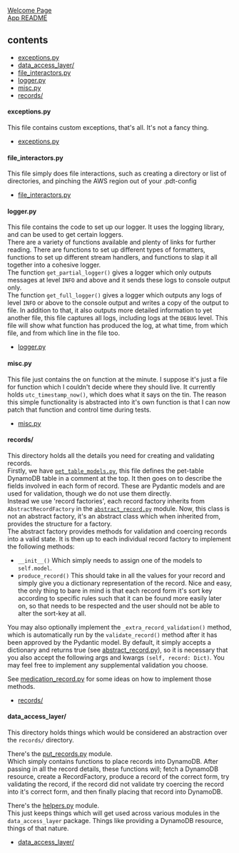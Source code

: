 [Welcome Page](../README.md)  
[App README](./APP_README.md)  

## __contents__
* [exceptions.py](#exceptionspy)
* [data_access_layer/]()
* [file_interactors.py](#file_interactorspy)
* [logger.py](#loggerpy)
* [misc.py](#miscpy)
* [records/](#records)

#### __exceptions.py__
This file contains custom exceptions, that's all. It's not a fancy thing.
* [exceptions.py](../app/support/exceptions.py)

#### __file_interactors.py__
This file simply does file interactions, such as creating a directory or list of directories, and pinching the AWS region out of your .pdt-config
* [file_interactors.py](../app/support/file_interactors.py)

#### __logger.py__
This file contains the code to set up our logger. It uses the logging library, and can be used to get certain loggers.  
There are a variety of functions available and plenty of links for further reading. There are functions to set up different types of formatters, functions to set up different stream handlers, and functions to slap it all together into a cohesive logger.  
The function `get_partial_logger()` gives a logger which only outputs messages at level `INFO` and above and it sends these logs to console output only.  
The function `get_full_logger()` gives a logger which outputs any logs of level `INFO` or above to the console output and writes a copy of the output to file. In addition to that, it also outputs more detailed information to yet another file, this file captures all logs, including logs at the `DEBUG` level. This file will show what function has produced the log, at what time, from which file, and from which line in the file too.
* [logger.py](../app/support/logger.py)

#### __misc.py__
This file just contains the on function at the minute. I suppose it's just a file for function which I couldn't decide where they should live. It currently holds `utc_timestamp_now()`, which does what it says on the tin. The reason this simple functionality is abstracted into it's own function is that I can now patch that function and control time during tests.
* [misc.py](../app/support/misc.py)

#### __records/__
This directory holds all the details you need for creating and validating records.  
Firstly, we have [`pet_table_models.py`](../app/support/records/pet_table_models.py), this file defines the pet-table DynamoDB table in a comment at the top. It then goes on to describe the fields involved in each form of record. These are Pydantic models and are used for validation, though we do not use them directly.  
Instead we use 'record factories', each record factory inherits from `AbstractRecordFactory` in the [`abstract_record.py`](../app/support/records/abstract_record.py) module. Now, this class is not an abstract factory, it's an abstract class which when inherited from, provides the structure for a factory.  
The abstract factory provides methods for validation and coercing records into a valid state. It is then up to each individual record factory to implement the following methods:
* `__init__()` Which simply needs to assign one of the models to `self.model`.
* `produce_record()` This should take in all the values for your record and simply give you a dictionary representation of the record. Nice and easy, the only thing to bare in mind is that each record form it's sort key according to specific rules such that it can be found more easily later on, so that needs to be respected and the user should not be able to alter the sort-key at all.  

You may also optionally implement the `_extra_record_validation()` method, which is automatically run by the `validate_record()` method after it has been approved by the Pydantic model. By default, it simply accepts a dictionary and returns true (see [abstract_record.py](../app/support/records/abstract_record.py)), so it is necessary that you also accept the following args and kwargs `(self, record: Dict)`. You may feel free to implement any supplemental validation you choose.

See [medication_record.py](../app/support/records/medication_record.py) for some ideas on how to implement those methods.  
* [records/](../app/support/records/)

#### __data_access_layer/__
This directory holds things which would be considered an abstraction over the `records/` directory.  

There's the [put_records.py](../app/support/data_access_layer/put_records.py) module.  
Which simply contains functions to place records into DynamoDB. After passing in all the record details, these functions will; fetch a DynamoDB resource, create a RecordFactory, produce a record of the correct form, try validating the record, if the record did not validate try coercing the record into it's correct form, and then finally placing that record into DynamoDB.  

There's the [helpers.py](../app/support/data_access_layer/helpers.py) module.  
This just keeps things which will get used across various modules in the `data_access_layer` package. Things like providing a DynamoDB resource, things of that nature.

* [data_access_layer/](../app/support/data_access_layer/)
